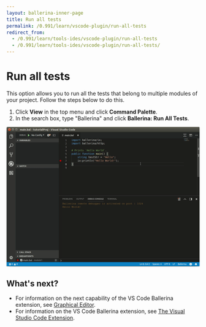 ```yaml
---
layout: ballerina-inner-page
title: Run all tests
permalink: /0.991/learn/vscode-plugin/run-all-tests
redirect_from:
  - /0.991/learn/tools-ides/vscode-plugin/run-all-tests
  - /0.991/learn/tools-ides/vscode-plugin/run-all-tests/
---
```


# Run all tests

This option allows you to run all the tests that belong to multiple modules of your project. Follow the steps below to do this.

1. Click **View** in the top menu and click **Command Palette**.
2. In the search box, type "Ballerina" and click **Ballerina: Run All Tests**.

![Run all tests](/0.991/learn/images/run-all-tests.gif)

## What's next?

- For information on the next capability of the VS Code Ballerina extension, see [Graphical Editor](/0.991/learn/vscode-plugin/graphical-editor).
- For information on the VS Code Ballerina extension, see [The Visual Studio Code Extension](/0.991/learn/vscode-plugin).

